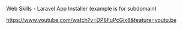 Web Skills - Laravel App Installer (example is for subdomain) 

https://www.youtube.com/watch?v=DP8FuPcGix8&feature=youtu.be
